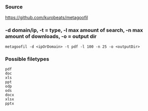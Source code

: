 ### Source
https://github.com/kurobeats/metagoofil  

### -d domain/ip, -t = type, -l max amount of search, -n max amount of downloads, -o = output dir
```
metagoofil -d <ipOrDomain> -t pdf -l 100 -n 25 -o <outputDir>
```

### Possible filetypes
```
pdf
doc
xls
ppt
odp
ods
docx
xlsx
pptx
```


